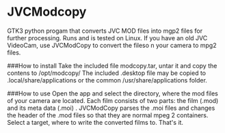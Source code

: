 # JVCModcopy
GTK3 python progam that converts JVC MOD files into mgp2 files for further processing.
Runs and is tested on Linux.
If you have an old JVC VideoCam, use JVCModCopy to convert the fileso n your camera to mpg2 files.

###How to install
Take the included file modcopy.tar, untar it and copy the contens to /opt/modcopy/
The included .desktop file may be copied to .local/share/applications or the common /usr/share/applications folder.

###How to use
Open the app and select the directory, where the mod files of your camera are located. Each film consists of two parts: the film (.mod) and its meta data (.moi) .
JVCModCopy parses the .moi files and changes the header of the .mod files so that they are normal mpeg 2 containers.
Select a target, where to write the converted films to. 
That's it.

